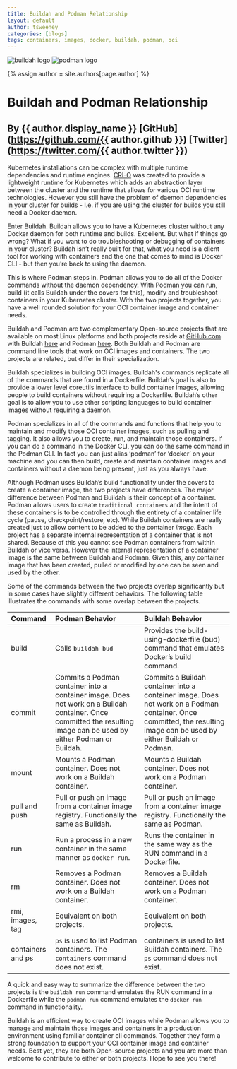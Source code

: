 ```yaml
---
title: Buildah and Podman Relationship
layout: default
author: tsweeney
categories: [blogs]
tags: containers, images, docker, buildah, podman, oci
---
```

![buildah logo](https://buildah.io/images/buildah.png)
![podman logo](https://podman.io/images/podman.svg)

{% assign author = site.authors[page.author] %}
# Buildah and Podman Relationship
## By {{ author.display_name }} [GitHub](https://github.com/{{ author.github }}) [Twitter](https://twitter.com/{{ author.twitter }})

Kubernetes installations can be complex with multiple runtime dependencies and runtime engines.  [CRI-O](http://cri-o.io/) was created to provide a lightweight runtime for Kubernetes which adds an abstraction layer between the cluster and the runtime that allows for various OCI runtime technologies.  However you still have the problem of daemon dependencies in your cluster for builds - I.e. if you are using the cluster for builds you still need a Docker daemon.

Enter Buildah.  Buildah allows you to have a Kubernetes cluster without any Docker daemon for both runtime and builds.  Excellent. But what if things go wrong? What if you want to do troubleshooting or debugging of containers in your cluster?  Buildah isn’t really built for that, what you need is a client tool for working with containers and the one that comes to mind is Docker CLI - but then you’re back to using the daemon.  

This is where Podman steps in.  Podman allows you to do all of the Docker commands without the daemon dependency.  With Podman you can run, build (it calls Buildah under the covers for this), modify and troubleshoot containers in your Kubernetes cluster.  With the two projects together, you have a well rounded solution for your OCI container image and container needs.

Buildah and Podman are two complementary Open-source projects that are available on
most Linux platforms and both projects reside at [GitHub.com](https://github.com)
with Buildah [here](https://github.com/containers/buildah) and Podman [here](https://github.com/containers/libpod).  Both Buildah and Podman are command line tools that work on OCI images and containers.  The two projects are related, but differ in their specialization.

Buildah specializes in building OCI images.  Buildah's commands replicate all
of the commands that are found in a Dockerfile. Buildah’s goal is also to provide a lower level coreutils interface to build container images, allowing people to build containers without requiring a Dockerfile.  Buildah’s other goal is to allow you to use other scripting languages to build container images without requiring a daemon.

Podman specializes in all of the commands and functions that help you to maintain and modify those OCI container images, such as pulling and tagging.  It also allows you to create, run, and maintain those containers. If you can do a command in the Docker CLI, you can do the same command in the Podman CLI.  In fact you can just alias ‘podman’ for ‘docker’ on your machine and you can then build, create and maintain container images and containers without a daemon being present, just as you always have.

Although Podman uses Buildah’s build functionality under the covers to create a container image, the two projects have differences.  The major difference between Podman and Buildah is their concept of a container. Podman allows users to create `traditional containers` and the intent of these containers is to be controlled through the entirety of a container life cycle (pause, checkpoint/restore, etc).  While Buildah containers are really created just to allow content to be added to the container *image*.  Each project has a separate internal representation of a container that is not shared.  Because of this you cannot see Podman containers from within Buildah or vice versa. However the internal representation of a container image is the same between Buildah and Podman.  Given this, any container image that has been created, pulled or modified by one can be seen and used by the other.

Some of the commands between the two projects overlap significantly but in some cases have slightly different behaviors.  The following table illustrates the commands with some overlap between the projects.

| Command  | Podman Behavior  | Buildah Behavior |
| :--------------- | :-------------------------- | :------------------------ |
| build          | Calls `buildah bud` | Provides the build-using-dockerfile (bud) command that emulates Docker’s build command. |
| commit      | Commits a Podman container into a container image.  Does not work on a Buildah container. Once committed the resulting image can be used by either Podman or Buildah. |  Commits a Buildah container into a container image. Does not work on a Podman container. Once committed, the resulting image can be used by either Buildah or Podman.|
| mount       | Mounts a Podman container.  Does not work on a Buildah container.  | Mounts a Buildah container. Does not work on a Podman container. |
| pull and push | Pull or push an image from a container  image registry. Functionally the same as Buildah. | Pull or push an image from a container  image registry. Functionally the same as Podman. |
| run             | Run a process in a new container in the same manner as `docker run`. | Runs the container in the same way as the RUN command in a Dockerfile. |
| rm              | Removes a Podman container.  Does not work on a Buildah container.  | Removes a Buildah container. Does not work on a Podman container. |
| rmi, images, tag | Equivalent on both projects. | Equivalent on both projects. |
| containers and ps | `ps` is used to list Podman containers.  The `containers` command does not exist. | containers is used to list Buildah containers.  The `ps` command does not exist. |

A quick and easy way to summarize the difference between the two projects is the `buildah run` command emulates the RUN command in a Dockerfile while the `podman run` command emulates the `docker run` command in functionality. 

Buildah is an efficient way to create OCI images while Podman allows you to manage and maintain those images and containers in a production environment using familiar container cli commands.  Together they form a strong foundation to support your OCI container image and container needs. Best yet, they are both Open-source projects and you are more than welcome to contribute to either or both projects.  Hope to see you there!
